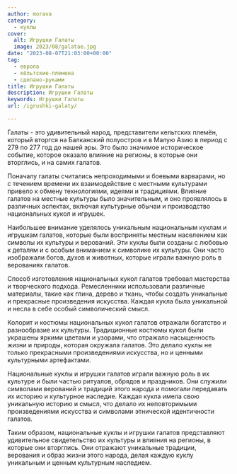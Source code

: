 ```yaml
---
author: morava
category:
  - куклы
cover:
  alt: Игрушки Галаты
  image: 2023/08/galatae.jpg
date: "2023-08-07T21:03:00+00:00"
tag:
  - европа
  - кёльтские-племена
  - сделано-руками
title: Игрушки Галаты
description: Игрушки Галаты
keywords: Игрушки Галаты
url: /igrushki-galaty/

---
```

Галаты \- это удивительный народ, представители кельтских племён, который вторгся на Балканский полуостров и в Малую Азию в период с 279 по 277 год до нашей эры. Это было значимое историческое событие, которое оказало влияние на регионы, в которые они вторглись, и на самих галатов.

Поначалу галаты считались непроходимыми и боевыми варварами, но с течением времени их взаимодействие с местными культурами привело к обмену технологиями, идеями и традициями. Влияние галатов на местные культуры было значительным, и оно проявлялось в различных аспектах, включая культурные обычаи и производство национальных кукол и игрушек.

Наибольшее внимание уделялось уникальным национальным куклам и игрушкам галатов, которые были восприняты местным населением как символы их культуры и верований. Эти куклы были созданы с любовью к деталям и с особым вниманием к символике их культуры. Они часто изображали богов, духов и животных, которые играли важную роль в верованиях галатов.

Способ изготовления национальных кукол галатов требовал мастерства и творческого подхода. Ремесленники использовали различные материалы, такие как глина, дерево и ткань, чтобы создать уникальные и прекрасные произведения искусства. Каждая кукла была уникальной и несла в себе особый символический смысл.

Колорит и костюмы национальных кукол галатов отражали богатство и разнообразие их культуры. Традиционные костюмы кукол были украшены яркими цветами и узорами, что отражало насыщенность жизни и природы, которая окружала галатов. Это делало куклы не только прекрасными произведениями искусства, но и ценными культурными артефактами.

Национальные куклы и игрушки галатов играли важную роль в их культуре и были частью ритуалов, обрядов и праздников. Они служили символами верований и традиций этого народа и помогали передавать их историю и культурное наследие. Каждая кукла имела свою уникальную историю и смысл, что делало их неповторимыми произведениями искусства и символами этнической идентичности галатов.

Таким образом, национальные куклы и игрушки галатов представляют удивительное свидетельство их культуры и влияния на регионы, в которые они вторглись. Они отражают уникальные традиции, верования и образ жизни этого народа, делая каждую куклу уникальным и ценным культурным наследием.
